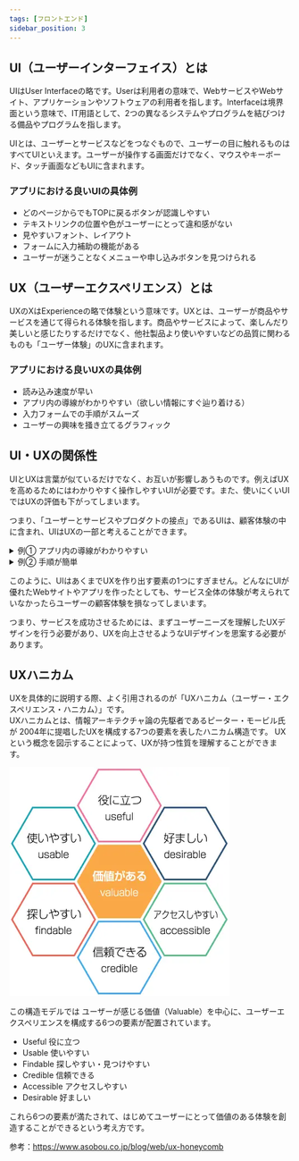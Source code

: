 ```yaml
---
tags: [フロントエンド]
sidebar_position: 3
---
```


## UI（ユーザーインターフェイス）とは
UIはUser Interfaceの略です。Userは利用者の意味で、WebサービスやWebサイト、アプリケーションやソフトウェアの利用者を指します。Interfaceは境界面という意味で、IT用語として、2つの異なるシステムやプログラムを結びつける備品やプログラムを指します。

UIとは、ユーザーとサービスなどをつなぐもので、ユーザーの目に触れるものはすべてUIといえます。ユーザーが操作する画面だけでなく、マウスやキーボード、タッチ画面などもUIに含まれます。

### アプリにおける良いUIの具体例
- どのページからでもTOPに戻るボタンが認識しやすい
- テキストリンクの位置や色がユーザーにとって違和感がない
- 見やすいフォント、レイアウト
- フォームに入力補助の機能がある
- ユーザーが迷うことなくメニューや申し込みボタンを見つけられる

## UX（ユーザーエクスペリエンス）とは
UXのXはExperienceの略で体験という意味です。UXとは、ユーザーが商品やサービスを通じて得られる体験を指します。商品やサービスによって、楽しんだり美しいと感じたりするだけでなく、他社製品より使いやすいなどの品質に関わるものも「ユーザー体験」のUXに含まれます。

### アプリにおける良いUXの具体例
- 読み込み速度が早い
- アプリ内の導線がわかりやすい（欲しい情報にすぐ辿り着ける）
- 入力フォームでの手順がスムーズ
- ユーザーの興味を掻き立てるグラフィック

## UI・UXの関係性
UIとUXは言葉が似ているだけでなく、お互いが影響しあうものです。例えばUXを高めるためにはわかりやすく操作しやすいUIが必要です。また、使いにくいUIではUXの評価も下がってしまいます。

つまり、「ユーザーとサービスやプロダクトの接点」であるUIは、顧客体験の中に含まれ、UIはUXの一部と考えることができます。

<details>
<summary>例① アプリ内の導線がわかりやすい</summary>

UX  
- アプリ内の導線がわかりやすく欲しい情報にすぐ辿り着ける

↓

UI  
- ユーザーが迷うことなくメニューや申し込みボタンを見つけられる
- どのページからでも簡単にTOPに戻れる

</details>

<details>
<summary>例② 手順が簡単</summary>

UX
- 申し込みや会員登録の手順が簡単

↓

UI
- リンクの位置や色がユーザーにとって違和感がない
- 見やすいフォント、レイアウト
- 入力フォームの項目数が必要最低限

</details>

このように、UIはあくまでUXを作り出す要素の1つにすぎません。どんなにUIが優れたWebサイトやアプリを作ったとしても、サービス全体の体験が考えられていなかったらユーザーの顧客体験を損なってしまいます。

つまり、サービスを成功させるためには、まずユーザーニーズを理解したUXデザインを行う必要があり、UXを向上させるようなUIデザインを思案する必要があります。

## UXハニカム
UXを具体的に説明する際、よく引用されるのが「UXハニカム（ユーザー・エクスペリエンス・ハニカム）」です。  
UXハニカムとは、情報アーキテクチャ論の先駆者であるピーター・モービル氏が 2004年に提唱したUXを構成する7つの要素を表したハニカム構造です。
UXという概念を図示することによって、UXが持つ性質を理解することができます。

![img](./UI・UX/ux_honeycomb.png)

この構造モデルでは ユーザーが感じる価値（Valuable）を中心に、ユーザーエクスペリエンスを構成する6つの要素が配置されています。

- Useful 役に立つ
- Usable 使いやすい
- Findable 探しやすい・見つけやすい
- Credible 信頼できる
- Accessible アクセスしやすい
- Desirable 好ましい

これら6つの要素が満たされて、はじめてユーザーにとって価値のある体験を創造することができるという考え方です。

参考：https://www.asobou.co.jp/blog/web/ux-honeycomb